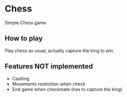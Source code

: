 # Chess
Simple Chess game

## How to play
Play chess as usual, actually capture the king to win.

## Features NOT implemented
* Castling
* Movements restriction when check
* End game when checkmate (has to capture the king)
